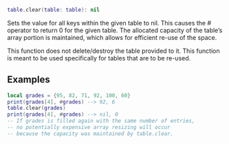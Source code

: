 ```Lua
table.clear(table: table): nil
```
Sets the value for all keys within the given table to nil. This causes the # operator to return 0 for the given table. The allocated capacity of the table’s array portion is maintained, which allows for efficient re-use of the space.

This function does not delete/destroy the table provided to it. This function is meant to be used specifically for tables that are to be re-used.

## Examples
```Lua
local grades = {95, 82, 71, 92, 100, 60}
print(grades[4], #grades) --> 92, 6
table.clear(grades)
print(grades[4], #grades) --> nil, 0
-- If grades is filled again with the same number of entries,
-- no potentially expensive array resizing will occur
-- because the capacity was maintained by table.clear.
```
